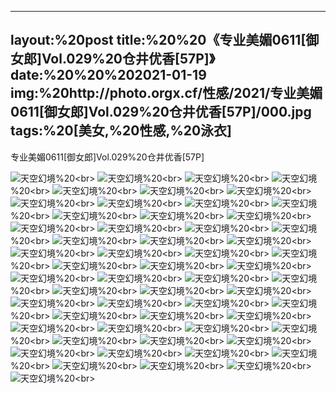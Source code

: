 ﻿---
layout:%20post
title:%20%20《专业美媚0611[御女郎]Vol.029%20仓井优香[57P]》
date:%20%20%202021-01-19
img:%20http://photo.orgx.cf/性感/2021/专业美媚0611[御女郎]Vol.029%20仓井优香[57P]/000.jpg
tags:%20[美女,%20性感,%20泳衣]
---

专业美媚0611[御女郎]Vol.029%20仓井优香[57P]



![天空幻境](http://photo.orgx.cf/性感/2021/专业美媚0611[御女郎]Vol.029%20仓井优香[57P]/001.jpg%20''天空幻境'')%20<br>
![天空幻境](http://photo.orgx.cf/性感/2021/专业美媚0611[御女郎]Vol.029%20仓井优香[57P]/002.jpg%20''天空幻境'')%20<br>
![天空幻境](http://photo.orgx.cf/性感/2021/专业美媚0611[御女郎]Vol.029%20仓井优香[57P]/003.jpg%20''天空幻境'')%20<br>
![天空幻境](http://photo.orgx.cf/性感/2021/专业美媚0611[御女郎]Vol.029%20仓井优香[57P]/004.jpg%20''天空幻境'')%20<br>
![天空幻境](http://photo.orgx.cf/性感/2021/专业美媚0611[御女郎]Vol.029%20仓井优香[57P]/005.jpg%20''天空幻境'')%20<br>
![天空幻境](http://photo.orgx.cf/性感/2021/专业美媚0611[御女郎]Vol.029%20仓井优香[57P]/006.jpg%20''天空幻境'')%20<br>
![天空幻境](http://photo.orgx.cf/性感/2021/专业美媚0611[御女郎]Vol.029%20仓井优香[57P]/007.jpg%20''天空幻境'')%20<br>
![天空幻境](http://photo.orgx.cf/性感/2021/专业美媚0611[御女郎]Vol.029%20仓井优香[57P]/008.jpg%20''天空幻境'')%20<br>
![天空幻境](http://photo.orgx.cf/性感/2021/专业美媚0611[御女郎]Vol.029%20仓井优香[57P]/009.jpg%20''天空幻境'')%20<br>
![天空幻境](http://photo.orgx.cf/性感/2021/专业美媚0611[御女郎]Vol.029%20仓井优香[57P]/010.jpg%20''天空幻境'')%20<br>
![天空幻境](http://photo.orgx.cf/性感/2021/专业美媚0611[御女郎]Vol.029%20仓井优香[57P]/011.jpg%20''天空幻境'')%20<br>
![天空幻境](http://photo.orgx.cf/性感/2021/专业美媚0611[御女郎]Vol.029%20仓井优香[57P]/012.jpg%20''天空幻境'')%20<br>
![天空幻境](http://photo.orgx.cf/性感/2021/专业美媚0611[御女郎]Vol.029%20仓井优香[57P]/013.jpg%20''天空幻境'')%20<br>
![天空幻境](http://photo.orgx.cf/性感/2021/专业美媚0611[御女郎]Vol.029%20仓井优香[57P]/014.jpg%20''天空幻境'')%20<br>
![天空幻境](http://photo.orgx.cf/性感/2021/专业美媚0611[御女郎]Vol.029%20仓井优香[57P]/015.jpg%20''天空幻境'')%20<br>
![天空幻境](http://photo.orgx.cf/性感/2021/专业美媚0611[御女郎]Vol.029%20仓井优香[57P]/016.jpg%20''天空幻境'')%20<br>
![天空幻境](http://photo.orgx.cf/性感/2021/专业美媚0611[御女郎]Vol.029%20仓井优香[57P]/017.jpg%20''天空幻境'')%20<br>
![天空幻境](http://photo.orgx.cf/性感/2021/专业美媚0611[御女郎]Vol.029%20仓井优香[57P]/018.jpg%20''天空幻境'')%20<br>
![天空幻境](http://photo.orgx.cf/性感/2021/专业美媚0611[御女郎]Vol.029%20仓井优香[57P]/019.jpg%20''天空幻境'')%20<br>
![天空幻境](http://photo.orgx.cf/性感/2021/专业美媚0611[御女郎]Vol.029%20仓井优香[57P]/020.jpg%20''天空幻境'')%20<br>
![天空幻境](http://photo.orgx.cf/性感/2021/专业美媚0611[御女郎]Vol.029%20仓井优香[57P]/021.jpg%20''天空幻境'')%20<br>
![天空幻境](http://photo.orgx.cf/性感/2021/专业美媚0611[御女郎]Vol.029%20仓井优香[57P]/022.jpg%20''天空幻境'')%20<br>
![天空幻境](http://photo.orgx.cf/性感/2021/专业美媚0611[御女郎]Vol.029%20仓井优香[57P]/023.jpg%20''天空幻境'')%20<br>
![天空幻境](http://photo.orgx.cf/性感/2021/专业美媚0611[御女郎]Vol.029%20仓井优香[57P]/024.jpg%20''天空幻境'')%20<br>
![天空幻境](http://photo.orgx.cf/性感/2021/专业美媚0611[御女郎]Vol.029%20仓井优香[57P]/025.jpg%20''天空幻境'')%20<br>
![天空幻境](http://photo.orgx.cf/性感/2021/专业美媚0611[御女郎]Vol.029%20仓井优香[57P]/026.jpg%20''天空幻境'')%20<br>
![天空幻境](http://photo.orgx.cf/性感/2021/专业美媚0611[御女郎]Vol.029%20仓井优香[57P]/027.jpg%20''天空幻境'')%20<br>
![天空幻境](http://photo.orgx.cf/性感/2021/专业美媚0611[御女郎]Vol.029%20仓井优香[57P]/028.jpg%20''天空幻境'')%20<br>
![天空幻境](http://photo.orgx.cf/性感/2021/专业美媚0611[御女郎]Vol.029%20仓井优香[57P]/029.jpg%20''天空幻境'')%20<br>
![天空幻境](http://photo.orgx.cf/性感/2021/专业美媚0611[御女郎]Vol.029%20仓井优香[57P]/030.jpg%20''天空幻境'')%20<br>
![天空幻境](http://photo.orgx.cf/性感/2021/专业美媚0611[御女郎]Vol.029%20仓井优香[57P]/031.jpg%20''天空幻境'')%20<br>
![天空幻境](http://photo.orgx.cf/性感/2021/专业美媚0611[御女郎]Vol.029%20仓井优香[57P]/032.jpg%20''天空幻境'')%20<br>
![天空幻境](http://photo.orgx.cf/性感/2021/专业美媚0611[御女郎]Vol.029%20仓井优香[57P]/033.jpg%20''天空幻境'')%20<br>
![天空幻境](http://photo.orgx.cf/性感/2021/专业美媚0611[御女郎]Vol.029%20仓井优香[57P]/034.jpg%20''天空幻境'')%20<br>
![天空幻境](http://photo.orgx.cf/性感/2021/专业美媚0611[御女郎]Vol.029%20仓井优香[57P]/035.jpg%20''天空幻境'')%20<br>
![天空幻境](http://photo.orgx.cf/性感/2021/专业美媚0611[御女郎]Vol.029%20仓井优香[57P]/036.jpg%20''天空幻境'')%20<br>
![天空幻境](http://photo.orgx.cf/性感/2021/专业美媚0611[御女郎]Vol.029%20仓井优香[57P]/037.jpg%20''天空幻境'')%20<br>
![天空幻境](http://photo.orgx.cf/性感/2021/专业美媚0611[御女郎]Vol.029%20仓井优香[57P]/038.jpg%20''天空幻境'')%20<br>
![天空幻境](http://photo.orgx.cf/性感/2021/专业美媚0611[御女郎]Vol.029%20仓井优香[57P]/039.jpg%20''天空幻境'')%20<br>
![天空幻境](http://photo.orgx.cf/性感/2021/专业美媚0611[御女郎]Vol.029%20仓井优香[57P]/040.jpg%20''天空幻境'')%20<br>
![天空幻境](http://photo.orgx.cf/性感/2021/专业美媚0611[御女郎]Vol.029%20仓井优香[57P]/041.jpg%20''天空幻境'')%20<br>
![天空幻境](http://photo.orgx.cf/性感/2021/专业美媚0611[御女郎]Vol.029%20仓井优香[57P]/042.jpg%20''天空幻境'')%20<br>
![天空幻境](http://photo.orgx.cf/性感/2021/专业美媚0611[御女郎]Vol.029%20仓井优香[57P]/043.jpg%20''天空幻境'')%20<br>
![天空幻境](http://photo.orgx.cf/性感/2021/专业美媚0611[御女郎]Vol.029%20仓井优香[57P]/044.jpg%20''天空幻境'')%20<br>
![天空幻境](http://photo.orgx.cf/性感/2021/专业美媚0611[御女郎]Vol.029%20仓井优香[57P]/045.jpg%20''天空幻境'')%20<br>
![天空幻境](http://photo.orgx.cf/性感/2021/专业美媚0611[御女郎]Vol.029%20仓井优香[57P]/046.jpg%20''天空幻境'')%20<br>
![天空幻境](http://photo.orgx.cf/性感/2021/专业美媚0611[御女郎]Vol.029%20仓井优香[57P]/047.jpg%20''天空幻境'')%20<br>
![天空幻境](http://photo.orgx.cf/性感/2021/专业美媚0611[御女郎]Vol.029%20仓井优香[57P]/048.jpg%20''天空幻境'')%20<br>
![天空幻境](http://photo.orgx.cf/性感/2021/专业美媚0611[御女郎]Vol.029%20仓井优香[57P]/049.jpg%20''天空幻境'')%20<br>
![天空幻境](http://photo.orgx.cf/性感/2021/专业美媚0611[御女郎]Vol.029%20仓井优香[57P]/050.jpg%20''天空幻境'')%20<br>
![天空幻境](http://photo.orgx.cf/性感/2021/专业美媚0611[御女郎]Vol.029%20仓井优香[57P]/051.jpg%20''天空幻境'')%20<br>
![天空幻境](http://photo.orgx.cf/性感/2021/专业美媚0611[御女郎]Vol.029%20仓井优香[57P]/052.jpg%20''天空幻境'')%20<br>
![天空幻境](http://photo.orgx.cf/性感/2021/专业美媚0611[御女郎]Vol.029%20仓井优香[57P]/053.jpg%20''天空幻境'')%20<br>
![天空幻境](http://photo.orgx.cf/性感/2021/专业美媚0611[御女郎]Vol.029%20仓井优香[57P]/054.jpg%20''天空幻境'')%20<br>
![天空幻境](http://photo.orgx.cf/性感/2021/专业美媚0611[御女郎]Vol.029%20仓井优香[57P]/055.jpg%20''天空幻境'')%20<br>
![天空幻境](http://photo.orgx.cf/性感/2021/专业美媚0611[御女郎]Vol.029%20仓井优香[57P]/056.jpg%20''天空幻境'')%20<br>
![天空幻境](http://photo.orgx.cf/性感/2021/专业美媚0611[御女郎]Vol.029%20仓井优香[57P]/057.jpg%20''天空幻境'')%20<br>